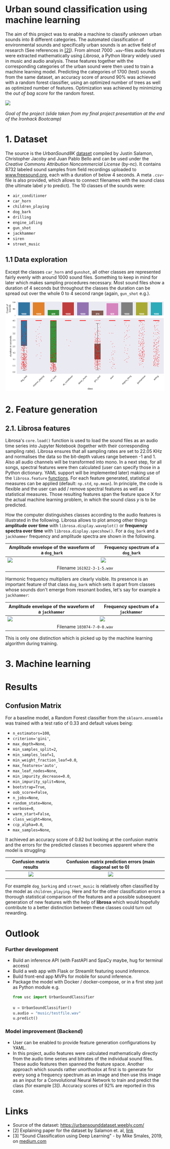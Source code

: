 # Urban sound classification using machine learning

The aim of this project was to enable a machine to classify unknown urban sounds into 8 different categories. The automated classification of environmental sounds and specifically urban sounds is an active field of research (See references in [[2]](http://www.justinsalamon.com/uploads/4/3/9/4/4394963/salamon_urbansound_acmmm14.pdf)). From almost 7000 `.wav`-files audio features were extracted mathematically using *Librosa*, a Python library widely used in music and audio analysis. These features together with the corresponding categories of the urban sound were then used to train a machine learning model. Predicting the categories of 1700 (test) sounds from the same dataset, an accuracy score of around 90% was achieved with a random forest classifier, using an optimized number of trees as well as optimized number of features. Optimization was achieved by minimizing the *out of bag score* for the random forest.

![](img/sound_classification_goal.png)

*Goal of the project (slide taken from my final project presentation at the end of the Ironhack Bootcamp)*

# 1. Dataset

The source is the *UrbanSound8K* [dataset](https://urbansounddataset.weebly.com/) compiled by Justin Salamon, Christopher Jacoby and Juan Pablo Bello and can be used under the *Creative Commons Attribution Noncommercial License* (by-nc). It contains 8732 labeled sound samples from field recordings uploaded to www.freesound.org, each with a duration of below 4 seconds. A meta `.csv`-file is also provided, which allows to connect filenames with the sound class (the ultimate label *y* to predict). The 10 classes of the sounds were:

* `air_conditioner`
* `car_horn`
* `children_playing`
* `dog_bark`
* `drilling`
* `engine_idling`
* `gun_shot`
* `jackhammer`
* `siren`
* `street_music`

## 1.1 Data exploration

Except the classes `car_horn` and `gunshot`, all other classes are represented fairly evenly with around 1000 sound files. Something to keep in mind for later which makes sampling procedures necessary. Most sound files show a duration of 4 seconds but throughout the classes the duration can be spread out over the whole 0 to 4 second range (again, `gun_shot` e.g.).

![](img/duration_distribution.png)

# 2. Feature generation

## 2.1. Librosa features

Librosa's `core.load()` function is used to load the sound files as an audio time series into Jupyter Notebook (together with their corresponding sampling rate). Librosa ensures that all sampling rates are set to 22.05 KHz and normalises the data so the bit-depth values range between -1 and 1. Also all audio channels will be transformed into mono. In a next step, for all songs, spectral features were then calculated (user can specify those in a Python dictionary. YAML support will be implemented later) making use of the `librosa.feature` [functions](https://librosa.org/doc/main/feature.html#spectral-features). For each feature generated, statistical measures can be applied (default: `np.std`, `np.mean`). In principle, the code is flexible and the user can add / remove spectral features as well as statistical measures. Those resulting features span the feature space X for the actual machine learning problem, in which the sound class *y* is to be predicted.

How the computer distinguishes classes according to the audio features is illustrated in the following. Librosa allows to plot among other things **amplitude over time** with `librosa.display.waveplot()` or **frequency spectra over time** with `librosa.display.specshow()`. For a `dog_bark` and a `jackhammer` frequency and amplitude spectra are shown in the following.

<table>
    <thead>
        <tr>
          <th>Amplitude envelope of the waveform of a <code>dog_bark</code></th>
          <th>Frequency spectrum of a <code>dog_bark</code></th>
        </tr>
    </thead>
    <tbody>
        <tr>
          <td><img src="./img/power_spectrum_dog.png"></td>
            <td><img src="./img/spectrum_dog.png"></td>
        </tr>
        <tr>
          <td colspan=2 align="center">Filename <code>161922-3-1-5.wav</code></td>
        </tr>
    </tbody>
</table>

Harmonic frequency multipliers are clearly visible. Its presence is an important feature of that class `dog_bark` which sets it apart from classes whose sounds don't emerge from resonant bodies, let's say for example a `jackhammer`:

<table>
    <thead>
        <tr>
          <th>Amplitude envelope of the waveform of a <code>jackhammer</code></th>
          <th>Frequency spectrum of a <code>jackhammer</code></th>
        </tr>
    </thead>
    <tbody>
        <tr>
          <td><img src="./img/power_spectrum_jackhammer.png"></td>
            <td><img src="./img/spectrum_jackhammer.png"></td>
        </tr>
        <tr>
          <td colspan=2 align="center">Filename <code>103074-7-0-0.wav</code></td>
        </tr>
    </tbody>
</table>

This is only one distinction which is picked up by the machine learning algorithm during training. 

<!-- ## 2.2. Gathering all data in a dataframe -->

# 3. Machine learning

<!-- sklearn pipepline, standard scaler, random forest, model export

## Hyperparameter tuning
## Feature selection
### Recursive Feature elimination

-->

# Results

## Confusion Matrix

For a baseline model, a Random Forest classifier from the `sklearn.ensemble` was trained with a test ratio of 0.33 and default values being:

* `n_estimators=100`,
* `criterion='gini'`,
* `max_depth=None`,
* `min_samples_split=2`,
* `min_samples_leaf=1`,
* `min_weight_fraction_leaf=0.0`,
* `max_features='auto'`,
* `max_leaf_nodes=None`,
* `min_impurity_decrease=0.0`,
* `min_impurity_split=None`,
* `bootstrap=True`,
* `oob_score=False`,
* `n_jobs=None`,
* `random_state=None`,
* `verbose=0`,
* `warm_start=False`,
* `class_weight=None`,
* `ccp_alpha=0.0`,
* `max_samples=None`,

It achieved an accuracy score of 0.82 but looking at the confusion matrix and the errors for the predicted classes it becomes apparent where the model is struggling: 

Confusion matrix results             |  Confusion matrix prediction errors (main diagonal set to 0)
:-------------------------:|:-------------------------:
![](img/confmat_baseline_rf.png)  |  ![](img/confmat_errors_baseline_rf.png)

For example `dog_barking` and `street_music` is relatively often classified by the model as `children_playing`. Here and for the other classification errors a thorough statistical comparison of the features and a possible subsequent generation of new features with the help of **librosa** which would hopefully contribute to a better distinction between these classes could turn out rewarding.

<!-- 

## AUC /ROC

## Feature importance & interpretation

## Modelling using the predefined folds
-->

# Outlook

### Further development

* Build an inference API (with FastAPI and SpaCy maybe, hug for terminal access)
* Build a web app with Flask or Streamlit featuring sound inference.
* Build front-end app MVPs for mobile for sound inference.
* Package the model with Docker / docker-compose, or in a first step just as Python module e.g. 
    ```python
    from usc import UrbanSoundClassifier
    
    u = UrbanSoundClassifier()
    u.audio = "music/testfile.wav"
    u.predict()
    ```

### Model improvement (Backend) 
* User can be enabled to provide feature generation configurations by YAML.
* In this project, audio features were calculated mathematically directly from the audio time series and bitrates of the individual sound files. These audio features then spanned the feature space. Another approach which sounds rather unorthodox at first is to generate for every song a frequency spectrum as an image and then use this image as an input for a Convolutional Neural Network to train and predict the class (for example [3]). Accuracy scores of 92% are reported in this case.


<!--
# Structure of the project

notebooks:

|        filename           |    description     |
|:--------------------------|--------------------|
| `final_project.ipynb`     | main notebook |

folders:

* `img`

modules:

|        filename           |    description     |
|:--------------------------|--------------------|
|  ||
-->

# Links

* Source of the dataset: https://urbansounddataset.weebly.com/
* [2] Explaining paper for the dataset by Salamon et. al, [link](http://www.justinsalamon.com/uploads/4/3/9/4/4394963/salamon_urbansound_acmmm14.pdf)
* [3] "Sound Classification using Deep Learning" - by Mike Smales, 2019, on [medium.com](https://mikesmales.medium.com/sound-classification-using-deep-learning-8bc2aa1990b7)
